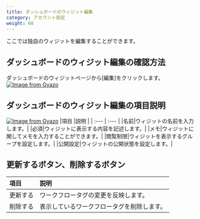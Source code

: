 ```yaml
---
title: ダッシュボードのウィジット編集
category: アカウント設定
weight: 68
---
```


ここでは独自のウィジットを編集することができます。

## ダッシュボードのウィジット編集の確認方法
ダッシュボードのウィジットページから[編集]をクリックします。
[![Image from Gyazo](https://t.gyazo.com/teams/diverta/cb0bbaaf5957705d9cc745f74410b29d.png)](https://diverta.gyazo.com/cb0bbaaf5957705d9cc745f74410b29d)

## ダッシュボードのウィジット編集の項目説明
[![Image from Gyazo](https://t.gyazo.com/teams/diverta/0de5e1870effcfdea17ba6cf50f4234b.png)](https://diverta.gyazo.com/0de5e1870effcfdea17ba6cf50f4234b)
|項目   |説明  |
| :--- | :--- |
|名前|ウィジットの名前を入力します。|
|必須|ウィジットに表示する内容を記述します。|
|メモ|ウィジットに関してメモを入力することができます。|
|閲覧制限|ウィジットを表示するグループを設定します。|
|公開設定|ウィジットの公開状態を設定します。|

## 更新するボタン、削除するボタン
|項目   |説明  |
| :--- | :--- |
|更新する|ワークフロータグの変更を反映します。|
|削除する|表示しているワークフロータグを削除します。|